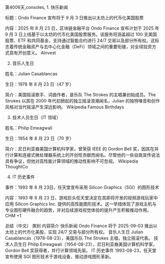 第4006天,consoles, 1. 快乐新闻

标题：Ondo Finance 宣布将于 9 月 3 日推出以太坊上的代币化美国股票

内容：2025 年 8 月 23 日，区块链金融平台 Ondo Finance 宣布计划于 2025 年 9 月 3 日上线基于以太坊的代币化美国股票服务。该服务将涵盖超过 100 支美国股票、ETF 和共同基金，支持通过智能合约进行 24/7 交易以及部分所有权。这标志着传统金融资产与去中心化金融（DeFi）领域之间的重要衔接，对全球投资方式具有开创意义。
AInvest

2. 音乐人生日

姓名：Julian Casablancas

生日：1978 年 8 月 23 日（47 岁）

简介：美国摇滚歌手、词曲作者，是乐队 The Strokes 的主唱兼创始成员。The Strokes 以其在 2000 年代初掀起的独立摇滚浪潮闻名，Julian 的独特嗓音和创作风格对当代摇滚产生深远影响。
Wikipedia
Famous Birthdays

3. 技术人员生日（IT 领域）

姓名：Philip Emeagwali

生日：1954 年 8 月 23 日（70 岁）

简介：尼日利亚裔美国计算机科学家，曾荣获 IEEE 的 Gordon Bell 奖，因其在并行计算和连接式微处理器系统上的开创性贡献而闻名。尽管他的一些自我宣传说法具有争议，但他对高性能计算领域的推动性影响不可忽视。
Wikipedia
ThoughtCo

4. IT 历史事件

事件：1993 年 8 月 23日，任天堂宣布采用 Silicon Graphics（SGI）的图形技术

内容：1993 年 8 月 23 日，游戏巨头任天堂决定在其即将开发的视频游戏玩家中应用 Silicon Graphics Inc. 提供的高性能图形技术。这一举措体现了游戏主机与专业图形硬件融合的趋势，并对后续游戏视觉体验的提升产生积极推动作用。
CHM
+1

总结（中文）
类别	内容简介
快乐新闻	Ondo Finance 将于 2025-09-03 推出以太坊上的代币化美股，实现 24/7 交易与部分所有权。
音乐人生日	Julian Casablancas（1978-08-23），美国乐队 The Strokes 主唱，独立摇滚代表。
技术人员生日	Philip Emeagwali（1954-08-23），尼日利亚裔美国计算机科学家，Gordon Bell 奖获得者，并行计算领域先驱。
IT 历史事件	1993-08-23，任天堂宣布使用 SGI 图形技术于游戏设备，推动游戏图形革新。
